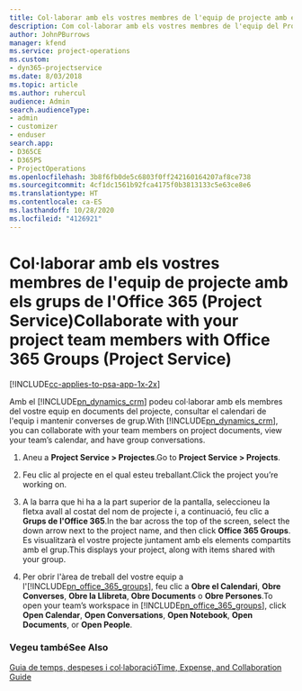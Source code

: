```yaml
---
title: Col·laborar amb els vostres membres de l'equip de projecte amb els grups de l'Office 365
description: Com col·laborar amb els vostres membres de l'equip del Project Service mitjançant els grups de l'Office 365
author: JohnPBurrows
manager: kfend
ms.service: project-operations
ms.custom:
- dyn365-projectservice
ms.date: 8/03/2018
ms.topic: article
ms.author: ruhercul
audience: Admin
search.audienceType:
- admin
- customizer
- enduser
search.app:
- D365CE
- D365PS
- ProjectOperations
ms.openlocfilehash: 3b8f6fb0de5c6803f0ff242160164207af8ce738
ms.sourcegitcommit: 4cf1dc1561b92fca4175f0b3813133c5e63ce8e6
ms.translationtype: HT
ms.contentlocale: ca-ES
ms.lasthandoff: 10/28/2020
ms.locfileid: "4126921"
---
```

# <a name="collaborate-with-your-project-team-members-with-office-365-groups-project-service"></a><span data-ttu-id="4787c-103">Col·laborar amb els vostres membres de l'equip de projecte amb els grups de l'Office 365 (Project Service)</span><span class="sxs-lookup"><span data-stu-id="4787c-103">Collaborate with your project team members with Office 365 Groups (Project Service)</span></span>

[!INCLUDE[cc-applies-to-psa-app-1x-2x](../includes/cc-applies-to-psa-app-1x-2x.md)]

<span data-ttu-id="4787c-104">Amb el [!INCLUDE[pn_dynamics_crm](../includes/pn-dynamics-crm.md)] podeu col·laborar amb els membres del vostre equip en documents del projecte, consultar el calendari de l'equip i mantenir converses de grup.</span><span class="sxs-lookup"><span data-stu-id="4787c-104">With [!INCLUDE[pn_dynamics_crm](../includes/pn-dynamics-crm.md)], you can collaborate with your team members on project documents, view your team’s calendar, and have group conversations.</span></span>  
  
1. <span data-ttu-id="4787c-105">Aneu a **Project Service > Projectes**.</span><span class="sxs-lookup"><span data-stu-id="4787c-105">Go to **Project Service > Projects**.</span></span>  
  
2. <span data-ttu-id="4787c-106">Feu clic al projecte en el qual esteu treballant.</span><span class="sxs-lookup"><span data-stu-id="4787c-106">Click the project you’re working on.</span></span>  
  
3. <span data-ttu-id="4787c-107">A la barra que hi ha a la part superior de la pantalla, seleccioneu la fletxa avall al costat del nom de projecte i, a continuació, feu clic a **Grups de l'Office 365**.</span><span class="sxs-lookup"><span data-stu-id="4787c-107">In the bar across the top of the screen, select the down arrow next to the project name, and then click **Office 365 Groups**.</span></span> <span data-ttu-id="4787c-108">Es visualitzarà el vostre projecte juntament amb els elements compartits amb el grup.</span><span class="sxs-lookup"><span data-stu-id="4787c-108">This displays your project, along with items shared with your group.</span></span>  
  
4. <span data-ttu-id="4787c-109">Per obrir l'àrea de treball del vostre equip a l'[!INCLUDE[pn_office_365_groups](../includes/pn-office-365-groups.md)], feu clic a **Obre el Calendari**, **Obre Converses**, **Obre la Llibreta**, **Obre Documents** o **Obre Persones**.</span><span class="sxs-lookup"><span data-stu-id="4787c-109">To open your team’s workspace in [!INCLUDE[pn_office_365_groups](../includes/pn-office-365-groups.md)], click **Open Calendar**, **Open Conversations**, **Open Notebook**, **Open Documents**, or **Open People**.</span></span>  
  
### <a name="see-also"></a><span data-ttu-id="4787c-110">Vegeu també</span><span class="sxs-lookup"><span data-stu-id="4787c-110">See Also</span></span>  
 [<span data-ttu-id="4787c-111">Guia de temps, despeses i col·laboració</span><span class="sxs-lookup"><span data-stu-id="4787c-111">Time, Expense, and Collaboration Guide</span></span>](../psa/time-expense-collaboration-guide.md)

